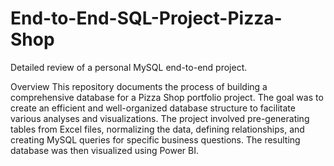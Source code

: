 # End-to-End-SQL-Project-Pizza-Shop
Detailed review of a personal MySQL end-to-end project.

Overview
This repository documents the process of building a comprehensive database for a Pizza Shop portfolio project. The goal was to create an efficient and well-organized database structure to facilitate various analyses and visualizations. The project involved pre-generating tables from Excel files, normalizing the data, defining relationships, and creating MySQL queries for specific business questions. The resulting database was then visualized using Power BI.
